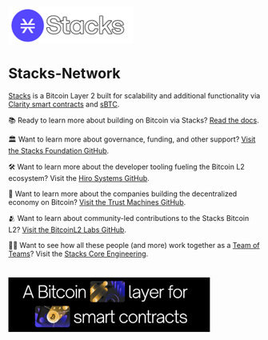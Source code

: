 <p align="left">
    <a href="https://stacks.co"><img alt="Stacks" src="https://github.com/stacks-network/.github/blob/master/profile/images/stacks-logo.png" width="250"/></a>
</p>

# Stacks-Network

[Stacks](https://www.stacks.co/) is a Bitcoin Layer 2 built for scalability and additional functionality via [Clarity smart contracts](https://clarity-lang.org/) and [sBTC](https://sbtc.tech/).

📚 Ready to learn more about building on Bitcoin via Stacks? [Read the docs](https://docs.stacks.co/docs/intro).

🏛️ Want to learn more about governance, funding, and other support? [Visit the Stacks Foundation GitHub](https://github.com/stacksgov).

🛠️ Want to learn more about the developer tooling fueling the Bitcoin L2 ecosystem? Visit the [Hiro Systems GitHub](https://github.com/hirosystems).

🌆 Want to learn more about the companies building the decentralized economy on Bitcoin? [Visit the Trust Machines GitHub](https://github.com/Trust-Machines).

🫂 Want to learn about community-led contributions to the Stacks Bitcoin L2? [Visit the BitcoinL2 Labs GitHub](https://github.com/BitcoinL2-Labs).

👨‍🌾 Want to see how all these people (and more) work together as a [Team of Teams](https://www.mcchrystalgroup.com/insights/what-kind-of-leader-can-lead-a-team-of-teams-the-6-principles-of-leading-like-a-gardener/)? Visit the [Stacks Core Engineering](https://github.com/stacks-network/stacks/blob/master/sBTC/stacks_core_engineering.md).

<p align="left">
    <a href="https://stacks.co"><img alt="Stacks" src="https://github.com/stacks-network/.github/blob/master/profile/images/banner.png" width="80%" style="margin-top:25px"/></a>
</p>
